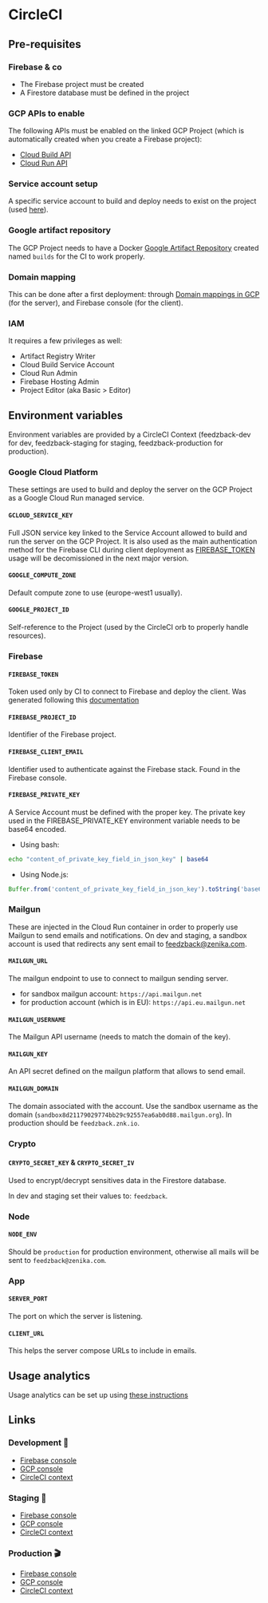 # CircleCI

## Pre-requisites

### Firebase & co

- The Firebase project must be created
- A Firestore database must be defined in the project

### GCP APIs to enable

The following APIs must be enabled on the linked GCP Project (which is automatically created when you create a Firebase project):

- [Cloud Build API](https://console.cloud.google.com/apis/library/cloudbuild.googleapis.com)
- [Cloud Run API](https://console.cloud.google.com/apis/library/run.googleapis.com)

### Service account setup

A specific service account to build and deploy needs to exist on the project (used [here](#gcloud_service_key)).

### Google artifact repository

The GCP Project needs to have a Docker [Google Artifact Repository](https://console.cloud.google.com/artifacts) created named `builds` for the CI to work properly.

### Domain mapping

This can be done after a first deployment: through [Domain mappings in GCP](https://console.cloud.google.com/run/domains) (for the server), and Firebase console (for the client).

### IAM

It requires a few privileges as well:

- Artifact Registry Writer
- Cloud Build Service Account
- Cloud Run Admin
- Firebase Hosting Admin
- Project Editor (aka Basic > Editor)

## Environment variables

Environment variables are provided by a CircleCI Context (feedzback-dev for dev, feedzback-staging for staging, feedzback-production for production).

### Google Cloud Platform

These settings are used to build and deploy the server on the GCP Project as a Google Cloud Run managed service.

#### `GCLOUD_SERVICE_KEY`

Full JSON service key linked to the Service Account allowed to build and run the server on the GCP Project.
It is also used as the main authentication method for the Firebase CLI during client deployment as [FIREBASE_TOKEN](#firebase_token) usage will be decomissioned in the next major version.

#### `GOOGLE_COMPUTE_ZONE`

Default compute zone to use (europe-west1 usually).

#### `GOOGLE_PROJECT_ID`

Self-reference to the Project (used by the CircleCI orb to properly handle resources).

### Firebase

#### `FIREBASE_TOKEN`

Token used only by CI to connect to Firebase and deploy the client. Was generated following this [documentation](https://firebase.google.com/docs/cli?authuser=0#cli-ci-systems)

#### `FIREBASE_PROJECT_ID`

Identifier of the Firebase project.

#### `FIREBASE_CLIENT_EMAIL`

Identifier used to authenticate against the Firebase stack. Found in the Firebase console.

#### `FIREBASE_PRIVATE_KEY`

A Service Account must be defined with the proper key. The private key used in the FIREBASE_PRIVATE_KEY environment variable needs to be base64 encoded.

- Using bash:

```bash
echo "content_of_private_key_field_in_json_key" | base64
```

- Using Node.js:

```js
Buffer.from('content_of_private_key_field_in_json_key').toString('base64');
```

### Mailgun

These are injected in the Cloud Run container in order to properly use Mailgun to send emails and notifications.
On dev and staging, a sandbox account is used that redirects any sent email to [feedzback@zenika.com](mailto:feedzback@zenika.com).

#### `MAILGUN_URL`

The mailgun endpoint to use to connect to mailgun sending server.

- for sandbox mailgun account: `https://api.mailgun.net`
- for production account (which is in EU): `https://api.eu.mailgun.net`

#### `MAILGUN_USERNAME`

The Mailgun API username (needs to match the domain of the key).

#### `MAILGUN_KEY`

An API secret defined on the mailgun platform that allows to send email.

#### `MAILGUN_DOMAIN`

The domain associated with the account.
Use the sandbox username as the domain (`sandbox8d21179029774bb29c92557ea6ab0d88.mailgun.org`).
In production should be `feedzback.znk.io`.

### Crypto

#### `CRYPTO_SECRET_KEY` & `CRYPTO_SECRET_IV`

Used to encrypt/decrypt sensitives data in the Firestore database.

In dev and staging set their values to: `feedzback`.

### Node

#### `NODE_ENV`

Should be `production` for production environment, otherwise all mails will be sent to `feedzback@zenika.com`.

### App

#### `SERVER_PORT`

The port on which the server is listening.

#### `CLIENT_URL`

This helps the server compose URLs to include in emails.

## Usage analytics

Usage analytics can be set up using [these instructions](/docs/usage-analytics)

## Links

### Development 🚧

- [Firebase console](https://console.firebase.google.com/project/feedzback-v2-dev)
- [GCP console](https://console.cloud.google.com/home/dashboard?hl=en&project=feedzback-v2-dev)
- [CircleCI context](https://app.circleci.com/settings/organization/github/Zenika/contexts/686ad410-3bba-4c59-a904-da3fe737eaa3?return-to=%2F)

### Staging 🚀

- [Firebase console](https://console.firebase.google.com/project/feedzback-v2-staging)
- [GCP console](https://console.cloud.google.com/home/dashboard?hl=en&project=feedzback-v2-staging)
- [CircleCI context](https://app.circleci.com/settings/organization/github/Zenika/contexts/489bddb3-fe2e-465e-91f9-b9ba7a155e0d?return-to=%2F)

### Production 🎬

- [Firebase console](https://console.firebase.google.com/project/feedzback-v2)
- [GCP console](https://console.cloud.google.com/home/dashboard?hl=en&project=feedzback-v2)
- [CircleCI context](https://app.circleci.com/settings/organization/github/Zenika/contexts/3b5ca05f-7180-479e-9225-9902e29cde9b?return-to=%2F)
